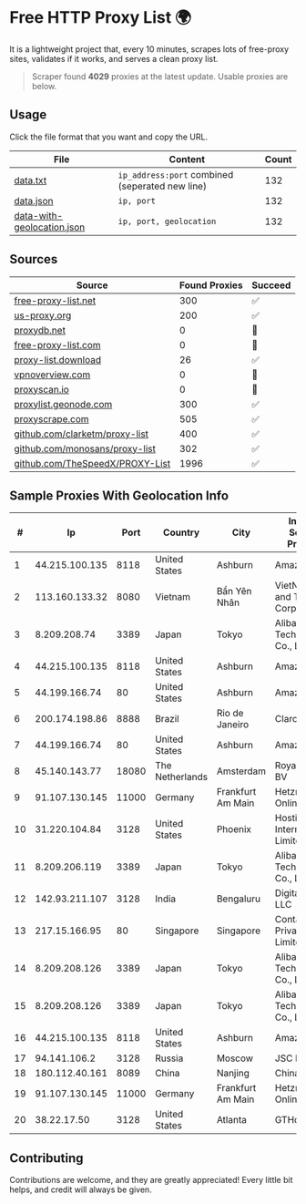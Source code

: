 
# Free HTTP Proxy List 🌍

It is a lightweight project that, every 10 minutes, scrapes lots of free-proxy sites, validates if it works, and serves a clean proxy list.


> Scraper found **4029** proxies at the latest update. Usable proxies are below.

## Usage

Click the file format that you want and copy the URL.


|File|Content|Count|
|----|-------|-----|
|[data.txt](https://raw.githubusercontent.com/themiralay/Proxy-List-World/master/data.txt)|`ip_address:port` combined (seperated new line)|132|
|[data.json](https://raw.githubusercontent.com/themiralay/Proxy-List-World/master/data.json)|`ip, port`|132|
|[data-with-geolocation.json](https://raw.githubusercontent.com/themiralay/Proxy-List-World/master/data-with-geolocation.json)|`ip, port, geolocation`|132|

## Sources

|Source|Found Proxies|Succeed|
|------|-------------|-------|
|[free-proxy-list.net](https://free-proxy-list.net)|300|✅|
|[us-proxy.org](https://www.us-proxy.org)|200|✅|
|[proxydb.net](http://proxydb.net)|0|🚫|
|[free-proxy-list.com](https://free-proxy-list.com/?page=&port=&type%5B%5D=http&type%5B%5D=https&up_time=0&search=Search)|0|🚫|
|[proxy-list.download](https://www.proxy-list.download/HTTP)|26|✅|
|[vpnoverview.com](https://vpnoverview.com/privacy/anonymous-browsing/free-proxy-servers)|0|🚫|
|[proxyscan.io](https://www.proxyscan.io)|0|🚫|
|[proxylist.geonode.com](https://proxylist.geonode.com/api/proxy-list?limit=300&page=1&sort_by=lastChecked&sort_type=desc&protocols=http,https)|300|✅|
|[proxyscrape.com](https://api.proxyscrape.com/v2/?request=displayproxies&protocol=http&timeout=10000&country=all&ssl=all&anonymity=all)|505|✅|
|[github.com/clarketm/proxy-list](https://raw.githubusercontent.com/clarketm/proxy-list/master/proxy-list-raw.txt)|400|✅|
|[github.com/monosans/proxy-list](https://raw.githubusercontent.com/monosans/proxy-list/main/proxies/http.txt)|302|✅|
|[github.com/TheSpeedX/PROXY-List](https://raw.githubusercontent.com/TheSpeedX/PROXY-List/master/http.txt)|1996|✅|


## Sample Proxies With Geolocation Info

|#|Ip|Port|Country|City|Internet Service Provider|
|-|--|----|-------|----|-------------------------|
|1|44.215.100.135|8118|United States|Ashburn|Amazon.com|
|2|113.160.133.32|8080|Vietnam|Bẩn Yên Nhân|VietNam Post and Telecom Corporation|
|3|8.209.208.74|3389|Japan|Tokyo|Alibaba (US) Technology Co., Ltd.|
|4|44.215.100.135|8118|United States|Ashburn|Amazon.com|
|5|44.199.166.74|80|United States|Ashburn|Amazon.com|
|6|200.174.198.86|8888|Brazil|Rio de Janeiro|Claro S.A|
|7|44.199.166.74|80|United States|Ashburn|Amazon.com|
|8|45.140.143.77|18080|The Netherlands|Amsterdam|RoyaleHosting BV|
|9|91.107.130.145|11000|Germany|Frankfurt Am Main|Hetzner Online AG|
|10|31.220.104.84|3128|United States|Phoenix|Hostinger International Limited|
|11|8.209.206.119|3389|Japan|Tokyo|Alibaba (US) Technology Co., Ltd.|
|12|142.93.211.107|3128|India|Bengaluru|DigitalOcean, LLC|
|13|217.15.166.95|80|Singapore|Singapore|Contabo Asia Private Limited|
|14|8.209.208.126|3389|Japan|Tokyo|Alibaba (US) Technology Co., Ltd.|
|15|8.209.208.126|3389|Japan|Tokyo|Alibaba (US) Technology Co., Ltd.|
|16|44.215.100.135|8118|United States|Ashburn|Amazon.com|
|17|94.141.106.2|3128|Russia|Moscow|JSC Mastertel|
|18|180.112.40.161|8089|China|Nanjing|Chinanet|
|19|91.107.130.145|11000|Germany|Frankfurt Am Main|Hetzner Online AG|
|20|38.22.17.50|3128|United States|Atlanta|GTHost|



## Contributing

Contributions are welcome, and they are greatly appreciated! Every
little bit helps, and credit will always be given.

